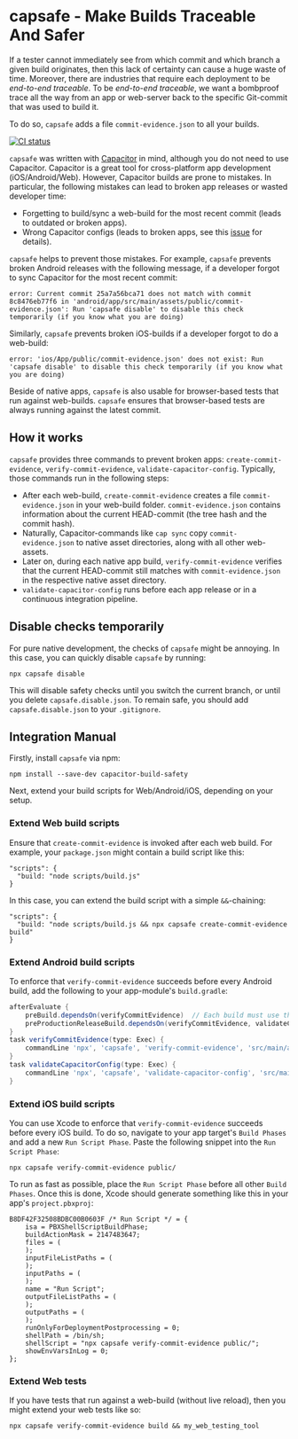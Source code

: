 # capsafe - Make Builds Traceable And Safer

If a tester cannot immediately see from which commit and which branch a given build originates, then this lack of certainty can cause a huge waste of time.
Moreover, there are industries that require each deployment to be _end-to-end traceable_.
To be _end-to-end traceable_, we want a bombproof trace all the way from an app or web-server back to the specific Git-commit that was used to build it.

To do so, `capsafe` adds a file `commit-evidence.json` to all your builds.

<a href="https://github.com/fkirc/capacitor-build-safety/actions?query=branch%3Amaster"><img alt="CI status" src="https://github.com/fkirc/capacitor-build-safety/workflows/CI/badge.svg/?branch=master"></a>

`capsafe` was written with [Capacitor](https://capacitorjs.com/) in mind, although you do not need to use Capacitor.
Capacitor is a great tool for cross-platform app development (iOS/Android/Web).
However, Capacitor builds are prone to mistakes.
In particular, the following mistakes can lead to broken app releases or wasted developer time:

- Forgetting to build/sync a web-build for the most recent commit (leads to outdated or broken apps).
- Wrong Capacitor configs (leads to broken apps, see this [issue](https://github.com/ionic-team/capacitor/discussions/1478) for details).

`capsafe` helps to prevent those mistakes.
For example, `capsafe` prevents broken Android releases with the following message, if a developer forgot to sync Capacitor for the most recent commit:

`error: Current commit 25a7a56bca71 does not match with commit 8c8476eb77f6 in 'android/app/src/main/assets/public/commit-evidence.json': Run 'capsafe disable' to disable this check temporarily (if you know what you are doing)`

Similarly, `capsafe` prevents broken iOS-builds if a developer forgot to do a web-build:

`error: 'ios/App/public/commit-evidence.json' does not exist: Run 'capsafe disable' to disable this check temporarily (if you know what you are doing)`

Beside of native apps, `capsafe` is also usable for browser-based tests that run against web-builds.
`capsafe` ensures that browser-based tests are always running against the latest commit.

## How it works

`capsafe` provides three commands to prevent broken apps: `create-commit-evidence`, `verify-commit-evidence`, `validate-capacitor-config`.
Typically, those commands run in the following steps:

- After each web-build, `create-commit-evidence` creates a file `commit-evidence.json` in your web-build folder. `commit-evidence.json` contains information about the current HEAD-commit (the tree hash and the commit hash).
- Naturally, Capacitor-commands like `cap sync` copy `commit-evidence.json` to native asset directories, along with all other web-assets.
- Later on, during each native app build, `verify-commit-evidence` verifies that the current HEAD-commit still matches with `commit-evidence.json` in the respective native asset directory.
- `validate-capacitor-config` runs before each app release or in a continuous integration pipeline.

## Disable checks temporarily

For pure native development, the checks of `capsafe` might be annoying.
In this case, you can quickly disable `capsafe` by running:

`npx capsafe disable`

This will disable safety checks until you switch the current branch, or until you delete `capsafe.disable.json`.
To remain safe, you should add `capsafe.disable.json` to your `.gitignore`.

## Integration Manual

Firstly, install `capsafe` via npm:

`npm install --save-dev capacitor-build-safety`

Next, extend your build scripts for Web/Android/iOS, depending on your setup.

### Extend Web build scripts

Ensure that `create-commit-evidence` is invoked after each web build.
For example, your `package.json` might contain a build script like this:

```
"scripts": {
  "build: "node scripts/build.js"
}
```

In this case, you can extend the build script with a simple `&&`-chaining:

```
"scripts": {
  "build: "node scripts/build.js && npx capsafe create-commit-evidence build"
}
```

### Extend Android build scripts

To enforce that `verify-commit-evidence` succeeds before every Android build, add the following to your app-module's `build.gradle`:

```Groovy
afterEvaluate {
    preBuild.dependsOn(verifyCommitEvidence)  // Each build must use the most recent commit.
    preProductionReleaseBuild.dependsOn(verifyCommitEvidence, validateCapacitorConfig) // Capacitor config must be only validated for production builds.
}
task verifyCommitEvidence(type: Exec) {
    commandLine 'npx', 'capsafe', 'verify-commit-evidence', 'src/main/assets/public'
}
task validateCapacitorConfig(type: Exec) {
    commandLine 'npx', 'capsafe', 'validate-capacitor-config', 'src/main/assets/capacitor.config.json'
}
```

### Extend iOS build scripts

You can use Xcode to enforce that `verify-commit-evidence` succeeds before every iOS build.
To do so, navigate to your app target's `Build Phases` and add a new `Run Script Phase`.
Paste the following snippet into the `Run Script Phase`:

`npx capsafe verify-commit-evidence public/`

To run as fast as possible, place the `Run Script Phase` before all other `Build Phases`.
Once this is done, Xcode should generate something like this in your app's `project.pbxproj`:

```
B8DF42F32508BDBC00B0603F /* Run Script */ = {
    isa = PBXShellScriptBuildPhase;
    buildActionMask = 2147483647;
    files = (
    );
    inputFileListPaths = (
    );
    inputPaths = (
    );
    name = "Run Script";
    outputFileListPaths = (
    );
    outputPaths = (
    );
    runOnlyForDeploymentPostprocessing = 0;
    shellPath = /bin/sh;
    shellScript = "npx capsafe verify-commit-evidence public/";
    showEnvVarsInLog = 0;
};
```

### Extend Web tests

If you have tests that run against a web-build (without live reload), then you might extend your web tests like so:

```
npx capsafe verify-commit-evidence build && my_web_testing_tool
```

